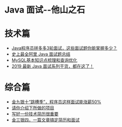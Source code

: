 Java 面试--他山之石
====================

# 技术篇
- [Java程序员拼多多3轮面试，这些面试题你能掌握多少？](https://mp.weixin.qq.com/s/KvIKvxtQQURFeKqlfpMK2g)
- [史上最全阿里 Java 面试题总结](https://mp.weixin.qq.com/s/ZZb1A0VOmKCzBnl7QUf3FQ)
- [MySQL基本知识点梳理和查询优化](https://mp.weixin.qq.com/s/-FGpX5dESRQrefkNaLmoRA)
- [2019 最新 Java 面试系列干货，都在这了！](https://mp.weixin.qq.com/s/kJpRgfI3zT77XqMeRfmmQQ)


# 综合篇
- [金九银十“跳槽季”，程序员这样面试能涨薪50%](https://mp.weixin.qq.com/s/wNMfnasvR7b5FCNP7V7S9Q)
- [请你介绍下所做的项目](https://mp.weixin.qq.com/s/brSm7ZrV53U6qZPIsUxQdQ?)
- [写好一份技术简历很重要](https://mp.weixin.qq.com/s/ckRViXfO06qZh0QqneKiTA)
- [金三银四，一篇文章搞定简历和面试](https://mp.weixin.qq.com/s/2r43YlDw536erhjBzLCfvA)


